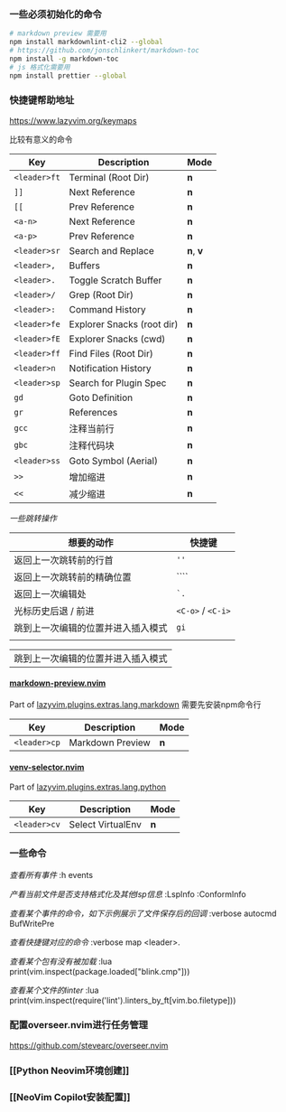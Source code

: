 ### 一些必须初始化的命令

```bash
# markdown preview 需要用
npm install markdownlint-cli2 --global
# https://github.com/jonschlinkert/markdown-toc
npm install -g markdown-toc
# js 格式化需要用
npm install prettier --global 
```
### 快捷键帮助地址
https://www.lazyvim.org/keymaps

比较有意义的命令

| Key          | Description                | Mode         |
| ------------ | -------------------------- | ------------ |
| `<leader>ft` | Terminal (Root Dir)        | **n**        |
| `]]`         | Next Reference             | **n**        |
| `[[`         | Prev Reference             | **n**        |
| `<a-n>`      | Next Reference             | **n**        |
| `<a-p>`      | Prev Reference             | **n**        |
| `<leader>sr` | Search and Replace         | **n**, **v** |
| `<leader>,`  | Buffers                    | **n**        |
| `<leader>.`  | Toggle Scratch Buffer      | **n**        |
| `<leader>/`  | Grep (Root Dir)            | **n**        |
| `<leader>:`  | Command History            | **n**        |
| `<leader>fe` | Explorer Snacks (root dir) | **n**        |
| `<leader>fE` | Explorer Snacks (cwd)      | **n**        |
| `<leader>ff` | Find Files (Root Dir)      | **n**        |
| `<leader>n`  | Notification History       | **n**        |
| `<leader>sp` | Search for Plugin Spec     | **n**        |
| `gd`         | Goto Definition            | **n**        |
| `gr`         | References                 | **n**        |
| `gcc`        | 注释当前行                      | **n**        |
| `gbc`        | 注释代码块                      | **n**        |
| `<leader>ss` | Goto Symbol (Aerial)       | **n**        |
| `>>`         | 增加缩进                       | **n**        |
| `<<`         | 减少缩进                       | **n**        |
*一些跳转操作*

| 想要的动作             | 快捷键               |
| ----------------- | ----------------- |
| 返回上一次跳转前的行首       | `''`              |
| 返回上一次跳转前的精确位置     | ````              |
| 返回上一次编辑处          | `` `. ``          |
| 光标历史后退 / 前进       | `<C-o>` / `<C-i>` |
| 跳到上一次编辑的位置并进入插入模式 | `gi`              |
|                   |                   |

|   |
|---|
|跳到上一次编辑的位置并进入插入模式|
#### [markdown-preview.nvim](https://github.com/iamcco/markdown-preview.nvim.git)

Part of [lazyvim.plugins.extras.lang.markdown](https://www.lazyvim.org/extras/lang/markdown)
需要先安装npm命令行

| Key          | Description      | Mode  |
| ------------ | ---------------- | ----- |
| `<leader>cp` | Markdown Preview | **n** |
#### [venv-selector.nvim](https://github.com/linux-cultist/venv-selector.nvim.git)
Part of [lazyvim.plugins.extras.lang.python](https://www.lazyvim.org/extras/lang/python)

| Key          | Description       | Mode  |
| ------------ | ----------------- | ----- |
| `<leader>cv` | Select VirtualEnv | **n** |

### 一些命令

*查看所有事件*
:h events

*产看当前文件是否支持格式化及其他lsp信息*
:LspInfo
:ConformInfo

*查看某个事件的命令，如下示例展示了文件保存后的回调*
:verbose autocmd BufWritePre

*查看快捷键对应的命令*
:verbose map \<leader>.

*查看某个包有没有被加载*
:lua print(vim.inspect(package.loaded["blink.cmp"]))

*查看某个文件的linter*
:lua print(vim.inspect(require('lint').linters_by_ft[vim.bo.filetype]))

### 配置overseer.nvim进行任务管理

https://github.com/stevearc/overseer.nvim
### [[Python Neovim环境创建]]

### [[NeoVim Copilot安装配置]]